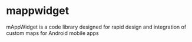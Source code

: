 # mappwidget
mAppWidget is a code library designed for rapid design and integration of custom maps for Android mobile apps
